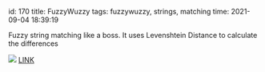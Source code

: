 id: 170
title: FuzzyWuzzy
tags: fuzzywuzzy, strings, matching
time: 2021-09-04 18:39:19

Fuzzy string matching like a boss. It uses Levenshtein Distance to calculate the differences

![](http://localhost/bkmks_fotos/pics/145)
[LINK](https://github.com/seatgeek/fuzzywuzzy)